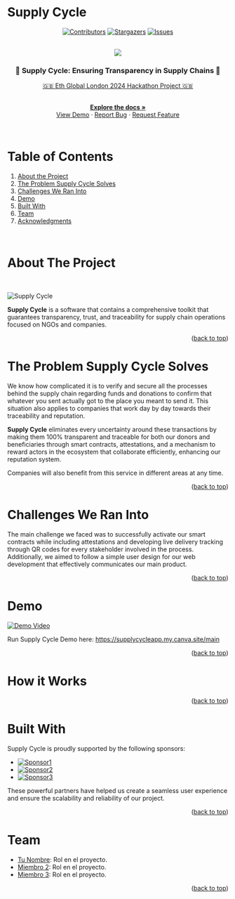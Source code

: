 # Supply Cycle

<a name="readme-top"></a>

<div align="center">

[![Contributors][contributors-shield]][contributors-url]
[![Stargazers][stars-shield]][stars-url]
[![Issues][issues-shield]][issues-url]

</div>

<!-- PROJECT INTRO -->

<!-- Notas:

No olvidar conectar los repos o folders
No olvidar subir el link de la landing para test 
No olvidar subir el link del demo 

 -->

<br />
<div align="center">
  <a href="https://github.com/EthPocketHQ/Pocket">
    <img src="https://i.ibb.co/fQTyzNt/Pocket-Landing-Taman-o-original-1.png">
  </a>

 <h3 align="center"> 🔵 Supply Cycle: Ensuring Transparency in Supply Chains 🔵</h3>

  <p align="center">

  [🇬🇧 Eth Global London 2024 Hackathon Project 🇬🇧](https://ethglobal.com/events/london2024/)

   <br />
    <a href="https://github.com/EthPocketHQ/Pocket"><strong>Explore the docs »</strong></a>
    <br />
    <a href="https://github.com/EthPocketHQ/Pocket">View Demo</a>
    ·
    <!-- Agregar Demo Link Aquí -->
    <a href="https://github.com/EthPocketHQ/Pocket">Report Bug</a>
    ·
    <a href="https://github.com/EthPocketHQ/Pocket">Request Feature</a>
  </p>
</div>

<br />

<!-- TABLE OF CONTENTS -->

# Table of Contents 

1. [About the Project](#about-the-project)
2. [The Problem Supply Cycle Solves](#the-problem-supply-cycle-solves)
3. [Challenges We Ran Into](#challenges-we-ran-into)
4. [Demo](#demo)
5. [Built With](#built-with)
6. [Team](#team)
7. [Acknowledgments](#acknowledgments)

<br />

<!-- ABOUT THE PROJECT -->

# About The Project

<br />

![Supply Cycle](https://tu-imagen.png) <!-- Asegúrate de reemplazar esto con un enlace adecuado si tienes una imagen del proyecto -->

**Supply Cycle** is a software that contains a comprehensive toolkit that guarantees transparency, trust, and traceability for supply chain operations focused on NGOs and companies.

<p align="right">(<a href="#readme-top">back to top</a>)</p>

# The Problem Supply Cycle Solves

We know how complicated it is to verify and secure all the processes behind the supply chain regarding funds and donations to confirm that whatever you sent actually got to the place you meant to send it. This situation also applies to companies that work day by day towards their traceability and reputation.

**Supply Cycle** eliminates every uncertainty around these transactions by making them 100% transparent and traceable for both our donors and beneficiaries through smart contracts, attestations, and a mechanism to reward actors in the ecosystem that collaborate efficiently, enhancing our reputation system.

Companies will also benefit from this service in different areas at any time.

<p align="right">(<a href="#readme-top">back to top</a>)</p>

# Challenges We Ran Into

The main challenge we faced was to successfully activate our smart contracts while including attestations and developing live delivery tracking through QR codes for every stakeholder involved in the process. Additionally, we aimed to follow a simple user design for our web development that effectively communicates our main product.

<p align="right">(<a href="#readme-top">back to top</a>)</p>

# Demo

<!-- INSERTAR DEMO AQUÍ -->

[![Demo Video](https://i.ibb.co/48PGvQk/Pocket-Youtube-Final.png)](https://www.youtube.com/watch?v=74cyIjHnwyc)

Run Supply Cycle Demo here: https://supplycycleapp.my.canva.site/main

<p align="right">(<a href="#readme-top">back to top</a>)</p>

<!-- GETTING STARTED -->

# How it Works

<!-- Aquí puedes incluir información sobre cómo funciona el software, similar a la sección anterior -->

<p align="right">(<a href="#readme-top">back to top</a>)</p>

# Built With

Supply Cycle is proudly supported by the following sponsors:

* [![Sponsor1][sponsor1-url]][sponsor1-link]
* [![Sponsor2][sponsor2-url]][sponsor2-link]
* [![Sponsor3][sponsor3-url]][sponsor3-link]

These powerful partners have helped us create a seamless user experience and ensure the scalability and reliability of our project.

<p align="right">(<a href="#readme-top">back to top</a>)</p>

# Team

- [Tu Nombre](https://twitter.com/tu_usuario): Rol en el proyecto.
- [Miembro 2](https://twitter.com/usuario): Rol en el proyecto.
- [Miembro 3](https://twitter.com/usuario): Rol en el proyecto.

<p align="right">(<a href="#readme-top">back to top</a>)</p>

<!-- MARKDOWN LINKS -->

[contributors-shield]: https://img.shields.io/github/contributors/EthPocketHQ/Pocket.svg?style=for-the-badge

[contributors-url]: https://github.com/EthPocketHQ/Pocket/graphs/contributors

[stars-shield]: https://img.shields.io/github/stars/EthPocketHQ/Pocket.svg?style=for-the-badge

[stars-url]: https://github.com/EthPocketHQ/Pocket/stargazers

[issues-shield]: https://img.shields.io/github/issues/EthPocketHQ/Pocket.svg?style=for-the-badge&logoColor=white

[issues-url]: https://github.com/EthPocketHQ/Pocket/issues

<!-- SPONSORS -->

[sponsor1-url]: https://img.shields.io/badge/sponsor1-6FAEF6?style=for-the-badge&logo=sponsor1&logoColor=white
[sponsor1-link]: https://sponsor1-link.com

[sponsor2-url]: https://img.shields.io/badge/sponsor2-6FAEF6?style=for-the-badge&logo=sponsor2&logoColor=white
[sponsor2-link]: https://sponsor2-link.com

[sponsor3-url]: https://img.shields.io/badge/sponsor3-6FAEF6?style=for-the-badge&logo=sponsor3&logoColor=white
[sponsor3-link]: https://sponsor3-link.com
